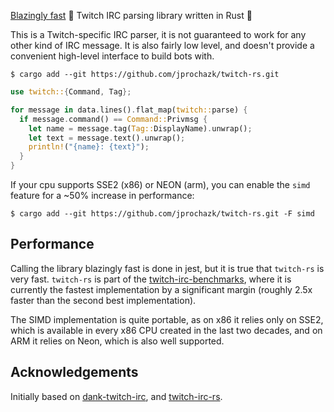 [Blazingly fast](#performance) 🚀 Twitch IRC parsing library written in Rust 🦀

This is a Twitch-specific IRC parser, it is not guaranteed to work for any other kind of IRC message.
It is also fairly low level, and doesn't provide a convenient high-level interface to build bots with.

```
$ cargo add --git https://github.com/jprochazk/twitch-rs.git
```

```rust
use twitch::{Command, Tag};

for message in data.lines().flat_map(twitch::parse) {
  if message.command() == Command::Privmsg {
    let name = message.tag(Tag::DisplayName).unwrap();
    let text = message.text().unwrap();
    println!("{name}: {text}");
  }
}
```

If your cpu supports SSE2 (x86) or NEON (arm), you can enable the `simd` feature for a ~50% increase in performance:
```
$ cargo add --git https://github.com/jprochazk/twitch-rs.git -F simd
```

## Performance

Calling the library blazingly fast is done in jest, but it is true that `twitch-rs` is very fast. `twitch-rs` is part of the [twitch-irc-benchmarks](https://github.com/jprochazk/twitch-irc-benchmarks), where it is currently the fastest implementation by a significant margin (roughly 2.5x faster than the second best implementation).

The SIMD implementation is quite portable, as on x86 it relies only on SSE2, which is available in every x86 CPU created in the last two decades, and on ARM it relies on Neon, which is also well supported.

## Acknowledgements

Initially based on [dank-twitch-irc](https://github.com/robotty/dank-twitch-irc), and [twitch-irc-rs](https://github.com/robotty/twitch-irc-rs).

